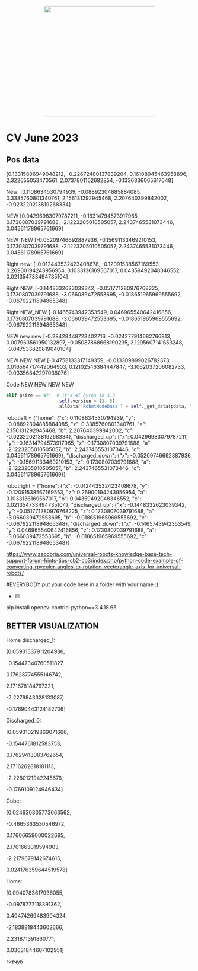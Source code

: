 <p align="center">
  <img src="https://github.com/robotx-school/CV-June-2023/assets/55328925/e58269e7-b8c8-47d0-87b2-4d4201da2d61" width="300"/>
</p>

# CV June 2023

## Pos data
[0.13315806949048212, -0.22672480137839204, 0.16108945463958896, 2.322655053470561, 2.0737801162682854, -0.1336336065617048]

New: [0.1108634530794939, -0.08892304885884085, 0.3385760801340761, 2.156131292945468, 2.207640399842002, -0.023220213819268334]

NEW [0.04296983079787211, -0.16314794573917965, 0.1730807039791688, -2.1223205010505057, 2.2437465531073446, 0.04561178965761669]

NEW_NEW [-0.05209746692887936, -0.15691133469210153, 0.1730807039791688, -2.1223205010505057, 2.2437465531073446, 0.04561178965761669]

Right new: [-0.012443532423408678, -0.12091538567169553, 0.26900194243956954, 3.1033136169567017, 0.04359492048346552, 0.021354733494735104]

Right NEW: [-0.1448332623039342, -0.051771280976768225, 0.1730807039791688,  -3.066039472553695, -0.018651965969555692, -0.06792211894865348]

Right NEW_NEW [-0.1465743942353549, 0.046965540642416856, 0.1730807039791688, -3.066039472553695, -0.018651965969555692, -0.06792211894865348]


NEW new new [-0.28428449723402716, -0.024277914682766813, 0.007963561950132897, -0.05087868668190235, 3.1295607141653248, -0.047533820819040104]

NEW NEW NEW [-0.4758133317149359, -0.013309899026782373, 0.016564717449064903, 0.12102546384447847, -3.1062037206082733, -0.03356842297038076]

Code NEW NEW NEW NEW 
```python
elif psize == 47:  # It's 47 bytes in 3.5
                    self.version = (3, 5)
                    allData['RobotModeData'] = self._get_data(pdata, "!IBQ???????BBddB", ("size", "type", "timestamp", "isPhysicalRobotConnected", "isRealRobotEnabled", "isPowerOnRobot", "isEmergencyStopped", "isSecurityStopped", "isProgramRunning", "isProgramPaused", "robotMode", "controlMode", "speedFraction", "speedScaling", "speedFractionLimit", "ur_private"))
```


robotleft = {"home": {"x": 0.1108634530794939,
                      "y": -0.08892304885884085,
                      "z": 0.3385760801340761,
                      "a": 2.156131292945468,
                      "b": 2.207640399842002,
                      "c": -0.023220213819268334},
     "discharged_up": {"x": 0.04296983079787211,
                       "y": -0.16314794573917965,
                       "z": 0.1730807039791688,
                       "a": -2.1223205010505057,
                       "b": 2.2437465531073446,
                       "c": 0.04561178965761669},
     "discharged_down": {"x": -0.05209746692887936,
                       "y": -0.15691133469210153,
                       "z": 0.1730807039791688,
                       "a": -2.1223205010505057,
                       "b": 2.2437465531073446,
                       "c": 0.04561178965761669}}

robotright = {"home": {"x": -0.012443532423408678,
                      "y": -0.12091538567169553,
                      "z": 0.26900194243956954,
                      "a": 3.1033136169567017,
                      "b": 0.04359492048346552,
                      "c": 0.021354733494735104},
     "discharged_up": {"x": -0.1448332623039342,
                       "y": -0.051771280976768225,
                       "z": 0.1730807039791688,
                       "a": -3.066039472553695,
                       "b": -0.018651965969555692,
                       "c": -0.06792211894865348},
     "discharged_down": {"x": -0.1465743942353549,
                       "y": 0.046965540642416856,
                       "z": 0.1730807039791688,
                       "a": -3.066039472553695,
                       "b": -0.018651965969555692,
                       "c": -0.06792211894865348}}


https://www.zacobria.com/universal-robots-knowledge-base-tech-support-forum-hints-tips-cb2-cb3/index.php/python-code-example-of-converting-rpyeuler-angles-to-rotation-vectorangle-axis-for-universal-robots/

#EVERYBODY put your code here in a folder with your name :)

- [x] 


pip install opencv-contrib-python==3.4.18.65

BETTER VISUALIZATION
--------------------



Home discharged_1: 

[0.05931537911204936, 

-0.15447340760511827, 

0.17628774555146742, 

2.171678184767321, 

-2.2279843328133087, 

-0.17690443124182706]









Discharged_0: 


[0.059310219869071666, 

-0.1544761812583753, 

0.17629413083762654, 

2.1716262818181113, 

-2.2280121942245676, 

-0.1769109124946434]










Cube: 


[0.024630305773663562, 

-0.4665363530546972,

0.17606659000022695, 

2.1701663019594903, 

-2.2179679142674615, 

0.024176359644519578]












Home: 


[0.0940783617936055, 

-0.0978777118391362, 

0.40474269483904324, 

-2.1838818443602666, 

2.231871391860771, 

0.03631844607102951]


гитчуб
